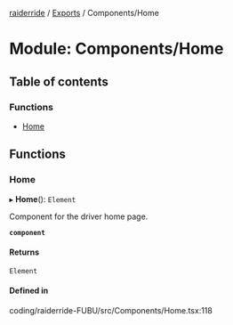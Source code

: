 [raiderride](../README.md) / [Exports](../modules.md) / Components/Home

# Module: Components/Home

## Table of contents

### Functions

- [Home](Components_Home.md#home)

## Functions

### Home

▸ **Home**(): `Element`

Component for the driver home page.

**`component`**

#### Returns

`Element`

#### Defined in

coding/raiderride-FUBU/src/Components/Home.tsx:118
